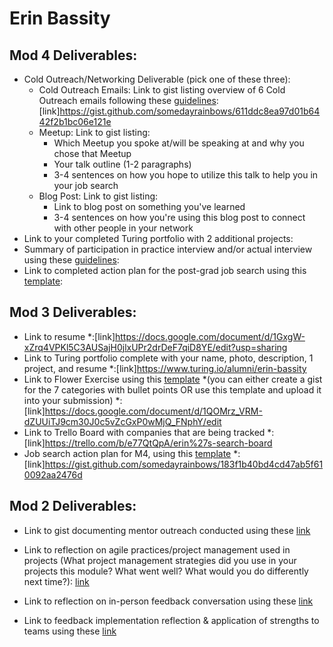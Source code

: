 # Erin Bassity

## Mod 4 Deliverables:
* Cold Outreach/Networking Deliverable (pick one of these three):
    * Cold Outreach Emails: Link to gist listing overview of 6 Cold Outreach emails following these [guidelines](https://github.com/turingschool/career-development-curriculum/blob/master/module_four/cold_outreach_deliverable_guidelines.md):  [link]https://gist.github.com/somedayrainbows/611ddc8ea97d01b6442f2b1bc06e121e
    * Meetup: Link to gist listing: 
      * Which Meetup you spoke at/will be speaking at and why you chose that Meetup
      * Your talk outline (1-2 paragraphs)
      * 3-4 sentences on how you hope to utilize this talk to help you in your job search
    * Blog Post: Link to gist listing:
       * Link to blog post on something you've learned
       * 3-4 sentences on how you're using this blog post to connect with other people in your network 
* Link to your completed Turing portfolio with 2 additional projects: 
* Summary of participation in practice interview and/or actual interview using these [guidelines](https://github.com/turingschool/career-development-curriculum/blob/master/module_four/interview_practice_reflection_guidelines.md):
* Link to completed action plan for the post-grad job search using this [template](https://github.com/turingschool/career-development-curriculum/blob/master/module_four/post_grad_plan.md): 

## Mod 3 Deliverables:

* Link to resume *:[link]https://docs.google.com/document/d/1GxgW-xZrq4VPKl5C3AUSajH0jlxUPr2drDeF7qiD8YE/edit?usp=sharing 
* Link to Turing portfolio complete with your name, photo, description, 1 project, and resume *:[link]https://www.turing.io/alumni/erin-bassity
* Link to Flower Exercise using this [template](https://github.com/turingschool/career-development-curriculum/blob/master/files/Career%20Unit%20-%20The%20Flower%20Diagram.pdf) *(you can either create a gist for the 7 categories with bullet points OR use this template and upload it into your submission) *:[link]https://docs.google.com/document/d/1QOMrz_VRM-dZUUiTJ9cm30J0c5vZcGxP0wMjQ_FNphY/edit
* Link to Trello Board with companies that are being tracked *:[link]https://trello.com/b/e77QtQpA/erin%27s-search-board
* Job search action plan for M4, using this [template](https://github.com/turingschool/career-development-curriculum/blob/master/module_three/mod_4_action_plan_template.md) *:[link]https://gist.github.com/somedayrainbows/183f1b40bd4cd47ab5f610092aa2476d

## Mod 2 Deliverables:
* Link to gist documenting mentor outreach conducted using these [link](https://gist.github.com/somedayrainbows/3b09fb42fe58780923ad99b98abcfd4f)

* Link to reflection on agile practices/project management used in projects (What project management strategies did you use in your projects this module? What went well? What would you do differently next time?): [link](https://gist.github.com/somedayrainbows/e159ff905f90468a8126ba68efb71cb1)

* Link to reflection on in-person feedback conversation using these [link](https://gist.github.com/somedayrainbows/08599b4770477ebed4b95af064b871d5)

* Link to feedback implementation reflection & application of strengths to teams using these [link](https://gist.github.com/somedayrainbows/e35af2bf799f172548f9678d2ef2b0bf)
